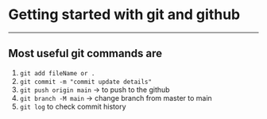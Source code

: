 # Getting started with git and github
---

## Most useful git commands are

1. ``` git add fileName or . ```
2. ``` git commit -m "commit update details" ```
3. ``` git push origin main ``` ->  to push to the github
4. ``` git branch -M main ``` -> change branch from master to main
5. ``` git log ``` to check commit history